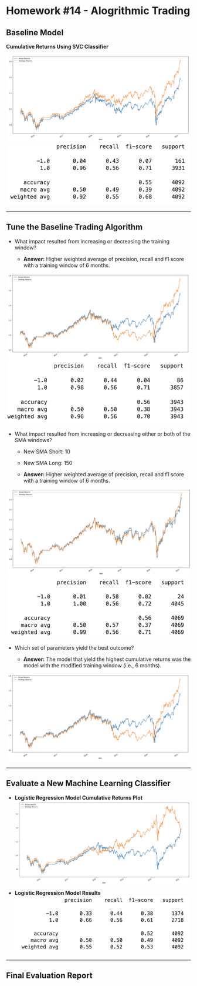 # Homework #14 - Alogrithmic Trading 

## Baseline Model

**Cumulative Returns Using SVC Classifier**

![Baseline mode](https://github.com/SamuelMoore1/hw_14/blob/main/Screenshots/Baseline%20model.png)
![Basleine results](https://github.com/SamuelMoore1/hw_14/blob/main/Screenshots/Baseline%20Results.png)

---

## Tune the Baseline Trading Algorithm

- What impact resulted from increasing or decreasing the training window?

  - **Answer:** Higher weighted average of precision, recall and f1 score with a training window of 6 months.

![New Training Model](https://github.com/SamuelMoore1/hw_14/blob/main/Screenshots/Model%20with%20new%20training%20timstamp.png)
![Results New Training Model](https://github.com/SamuelMoore1/hw_14/blob/main/Screenshots/Model%20with%20new%20training%20results.png)

- What impact resulted from increasing or decreasing either or both of the SMA windows?

  - New SMA Short: 10
  - New SMA Long: 150

  - **Answer:** Higher weighted average of precision, recall and f1 score with a training window of 6 months.

![New SMA Model](https://github.com/SamuelMoore1/hw_14/blob/main/Screenshots/Model%20with%20new%20SMA.png)
![Results New SMA](https://github.com/SamuelMoore1/hw_14/blob/main/Screenshots/Model%20with%20new%20SMA%20results.png)

- Which set of parameters yield the best outcome?

  - **Answer:** The model that yield the highest cumulative returns was the model with the modified training window (i.e., 6 months).

![Best Model](https://github.com/SamuelMoore1/hw_14/blob/main/Screenshots/Model%20with%20new%20training%20timstamp.png)

---

## Evaluate a New Machine Learning Classifier

- **Logistic Regression Model Cumulative Returns Plot**
![Logistic Regression Model](https://github.com/SamuelMoore1/hw_14/blob/main/Screenshots/Logistic%20Regression%20Model.png)

- **Logistic Regression Model Results**
![Logistic Regression Model results](https://github.com/SamuelMoore1/hw_14/blob/main/Screenshots/Logistic%20Regression%20model%20results.png)

--- 

## Final Evaluation Report


